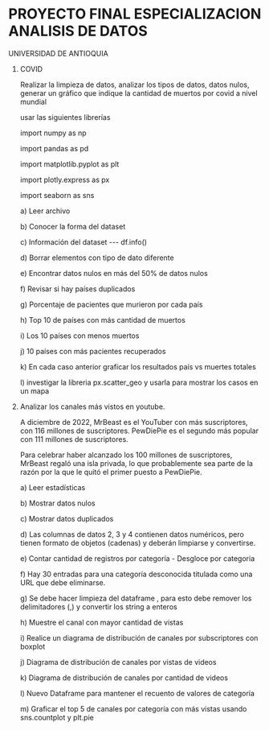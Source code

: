 # PROYECTO FINAL ESPECIALIZACION ANALISIS DE DATOS

UNIVERSIDAD DE ANTIOQUIA

1. COVID

    Realizar la limpieza de datos, analizar los tipos de datos, datos nulos, generar un gráfico que indique la cantidad de muertos por covid a nivel mundial

    usar las siguientes librerías  

    import numpy as np

    import pandas as pd

    import matplotlib.pyplot as plt

    import plotly.express as px

    import seaborn as sns

    a) Leer archivo

    b) Conocer la forma del dataset

    c) Información del dataset --- df.info()

    d) Borrar elementos con tipo de dato diferente

    e) Encontrar datos nulos en más del 50% de datos nulos

    f) Revisar si hay países duplicados

    g) Porcentaje de pacientes que murieron por cada país

    h) Top 10 de países con más cantidad de muertos

    i) Los 10 países con menos muertos

    j) 10 países con más pacientes recuperados

    k) En cada caso anterior graficar los resultados país vs muertes totales

    l) investigar la libreria px.scatter_geo y usarla para mostrar los casos en un mapa

2. Analizar los canales más vistos en youtube.

    A diciembre de 2022, MrBeast es el YouTuber con más suscriptores, con 116 millones de suscriptores. PewDiePie es el segundo más popular con 111 millones de suscriptores.

    Para celebrar haber alcanzado los 100 millones de suscriptores, MrBeast regaló una isla privada, lo que probablemente sea parte de la razón por la que le quitó el primer puesto a PewDiePie.

    a) Leer estadísticas

    b) Mostrar datos nulos  

    c) Mostrar datos duplicados

    d) Las columnas de datos 2, 3 y 4 contienen datos numéricos, pero tienen formato de objetos (cadenas) y deberán limpiarse y convertirse.

    e) Contar cantidad de registros por categoría - Desgloce por categoria

    f) Hay 30 entradas para una categoría desconocida titulada como una URL que debe eliminarse.

    g) Se debe hacer limpieza del dataframe , para esto debe remover los delimitadores (,) y convertir los string a enteros

    h) Muestre el canal con mayor cantidad de vistas

    i) Realice un diagrama de distribución de canales por subscriptores con boxplot

    j) Diagrama de distribución de canales por vistas de videos

    k) Diagrama de distribución de canales por cantidad de videos

    l) Nuevo Dataframe para mantener el recuento de valores de categoría  

    m) Graficar el top 5 de canales por categoría con más vistas usando sns.countplot y plt.pie

